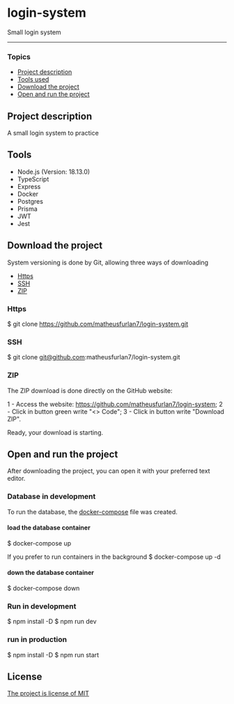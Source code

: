 # login-system
Small login system

<hr>

### Topics

- [Project description](#project-description)
- [Tools used](#tools)
- [Download the project](#download-the-project)
- [Open and run the project](#open-and-run-the-project)

## Project description 
  A small login system to practice

## Tools
  - Node.js (Version: 18.13.0)
  - TypeScript
  - Express
  - Docker
  - Postgres
  - Prisma
  - JWT
  - Jest

## Download the project
  System versioning is done by Git, allowing three ways of downloading
  
  - [Https](#https)
  - [SSH](#ssh)
  - [ZIP](#zip)

### Https
  $ git clone https://github.com/matheusfurlan7/login-system.git

### SSH
  $ git clone git@github.com:matheusfurlan7/login-system.git

### ZIP
  The ZIP download is done directly on the GitHub website:

  1 - Access the website: https://github.com/matheusfurlan7/login-system;
  2 - Click in button green write "<> Code";
  3 - Click in button write "Download ZIP".

  Ready, your download is starting.

## Open and run the project
  After downloading the project, you can open it with your preferred text editor.

### Database in development
  To run the database, the [docker-compose](./docker-compose.yml) file was created.

#### load the database container
  $ docker-compose up

  If you prefer to run containers in the background
  $ docker-compose up -d

#### down the database container
  $ docker-compose down

### Run in development
  $ npm install -D
  $ npm run dev

### run in production
  $ npm install -D
  $ npm run start

## License
[The project is license of MIT](./LICENSE)